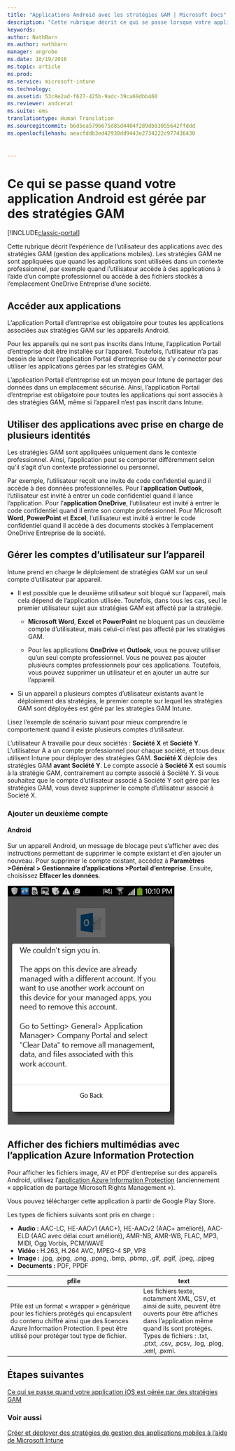 ```yaml
---
title: "Applications Android avec les stratégies GAM | Microsoft Docs"
description: "Cette rubrique décrit ce qui se passe lorsque votre application est gérée par les stratégies de gestion des applications mobiles."
keywords: 
author: NathBarn
ms.author: nathbarn
manager: angrobe
ms.date: 10/19/2016
ms.topic: article
ms.prod: 
ms.service: microsoft-intune
ms.technology: 
ms.assetid: 53c8e2ad-f627-425b-9adc-39ca69dbb460
ms.reviewer: andcerat
ms.suite: ems
translationtype: Human Translation
ms.sourcegitcommit: b6d5ea579b675d85d4404f289db83055642ffddd
ms.openlocfilehash: aeacfddb3ed42938dd9443e2734222c977436430


---
```


# <a name="what-to-expect-when-your-android-app-is-managed-by-mam-policies"></a>Ce qui se passe quand votre application Android est gérée par des stratégies GAM

[!INCLUDE[classic-portal](../includes/classic-portal.md)]

Cette rubrique décrit l’expérience de l’utilisateur des applications avec des stratégies GAM (gestion des applications mobiles). Les stratégies GAM ne sont appliquées que quand les applications sont utilisées dans un contexte professionnel, par exemple quand l’utilisateur accède à des applications à l’aide d’un compte professionnel ou accède à des fichiers stockés à l’emplacement OneDrive Entreprise d’une société.
##  <a name="access-apps"></a>Accéder aux applications

L’application Portail d’entreprise est obligatoire pour toutes les applications associées aux stratégies GAM sur les appareils Android.

Pour les appareils qui ne sont pas inscrits dans Intune, l’application Portail d’entreprise doit être installée sur l’appareil. Toutefois, l’utilisateur n’a pas besoin de lancer l’application Portail d’entreprise ou de s’y connecter pour utiliser les applications gérées par les stratégies GAM.

L’application Portail d’entreprise est un moyen pour Intune de partager des données dans un emplacement sécurisé. Ainsi, l’application Portail d’entreprise est obligatoire pour toutes les applications qui sont associés à des stratégies GAM, même si l’appareil n’est pas inscrit dans Intune.


##  <a name="use-apps-with-multi-identity-support"></a>Utiliser des applications avec prise en charge de plusieurs identités

Les stratégies GAM sont appliquées uniquement dans le contexte professionnel. Ainsi, l’application peut se comporter différemment selon qu’il s’agit d’un contexte professionnel ou personnel.

Par exemple, l’utilisateur reçoit une invite de code confidentiel quand il accède à des données professionnelles. Pour l’**application Outlook**, l’utilisateur est invité à entrer un code confidentiel quand il lance l’application. Pour l’**application OneDrive**, l’utilisateur est invité à entrer le code confidentiel quand il entre son compte professionnel. Pour Microsoft **Word**, **PowerPoint** et **Excel**, l’utilisateur est invité à entrer le code confidentiel quand il accède à des documents stockés à l’emplacement OneDrive Entreprise de la société.

##  <a name="manage-user-accounts-on-the-device"></a>Gérer les comptes d’utilisateur sur l’appareil

Intune prend en charge le déploiement de stratégies GAM sur un seul compte d’utilisateur par appareil.

* Il est possible que le deuxième utilisateur soit bloqué sur l’appareil, mais cela dépend de l’application utilisée. Toutefois, dans tous les cas, seul le premier utilisateur sujet aux stratégies GAM est affecté par la stratégie.

  * **Microsoft Word**, **Excel** et **PowerPoint** ne bloquent pas un deuxième compte d’utilisateur, mais celui-ci n’est pas affecté par les stratégies GAM.

  * Pour les applications **OneDrive** et **Outlook**, vous ne pouvez utiliser qu’un seul compte professionnel.  Vous ne pouvez pas ajouter plusieurs comptes professionnels pour ces applications.  Toutefois, vous pouvez supprimer un utilisateur et en ajouter un autre sur l’appareil.


* Si un appareil a plusieurs comptes d’utilisateur existants avant le déploiement des stratégies, le premier compte sur lequel les stratégies GAM sont déployées est géré par les stratégies GAM Intune.


Lisez l’exemple de scénario suivant pour mieux comprendre le comportement quand il existe plusieurs comptes d’utilisateur.

L’utilisateur A travaille pour deux sociétés : **Société X** et **Société Y**. L’utilisateur A a un compte professionnel pour chaque société, et tous deux utilisent Intune pour déployer des stratégies GAM. **Société X** déploie des stratégies GAM **avant** **Société Y**. Le compte associé à **Société X** est soumis à la stratégie GAM, contrairement au compte associé à Société Y. Si vous souhaitez que le compte d’utilisateur associé à Société Y soit géré par les stratégies GAM, vous devez supprimer le compte d’utilisateur associé à Société X.
### <a name="add-a-second-account"></a>Ajouter un deuxième compte
####  <a name="android"></a>Android
Sur un appareil Android, un message de blocage peut s’afficher avec des instructions permettant de supprimer le compte existant et d’en ajouter un nouveau.  Pour supprimer le compte existant, accédez à **Paramètres &gt;Général &gt; Gestionnaire d’applications &gt;Portail d’entreprise**. Ensuite, choisissez **Effacer les données**.

![Capture d’écran du message d’erreur et des instructions pour supprimer le compte](../media/AppManagement/Android_SwitchUser.png)

##  <a name="view-media-files-with-the-azure-information-protection-app"></a>Afficher des fichiers multimédias avec l’application Azure Information Protection
Pour afficher les fichiers image, AV et PDF d’entreprise sur des appareils Android, utilisez l’[application Azure Information Protection](https://play.google.com/store/apps/details?id=com.microsoft.ipviewer) (anciennement « application de partage Microsoft Rights Management »).

Vous pouvez télécharger cette application à partir de Google Play Store.  

Les types de fichiers suivants sont pris en charge :

* **Audio :** AAC-LC, HE-AACv1 (AAC+), HE-AACv2 (AAC+ amélioré), AAC-ELD (AAC avec délai court amélioré), AMR-NB, AMR-WB, FLAC, MP3, MIDI, Ogg Vorbis, PCM/WAVE
* **Vidéo :** H.263, H.264 AVC, MPEG-4 SP, VP8
* **Image :** .jpg, .pjpg, .png, .ppng, .bmp, .pbmp, .gif, .pgif, .jpeg, .pjpeg
* **Documents :** PDF, PPDF


|**pfile**|**text**|
|----|----|
|Pfile est un format « wrapper » générique pour les fichiers protégés qui encapsulent du contenu chiffré ainsi que des licences Azure Information Protection. Il peut être utilisé pour protéger tout type de fichier.|Les fichiers texte, notamment XML, CSV, et ainsi de suite, peuvent être ouverts pour être affichés dans l’application même quand ils sont protégés. Types de fichiers : .txt, .ptxt, .csv, .pcsv, .log, .plog, .xml, .pxml.|

## <a name="next-steps"></a>Étapes suivantes
[Ce qui se passe quand votre application iOS est gérée par des stratégies GAM](user-experience-for-mam-enabled-ios-apps-with-microsoft-intune.md)

### <a name="see-also"></a>Voir aussi
[Créer et déployer des stratégies de gestion des applications mobiles à l’aide de Microsoft Intune](create-and-deploy-mobile-app-management-policies-with-microsoft-intune.md)



<!--HONumber=Dec16_HO2-->


